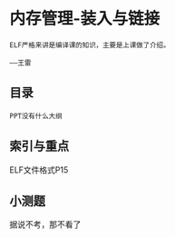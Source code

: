 # 内存管理-装入与链接

```
ELF严格来讲是编译课的知识，主要是上课做了介绍。
																				——王雷
```



## 目录

```
PPT没有什么大纲
```

## 索引与重点

ELF文件格式P15



## 小测题

据说不考，那不看了